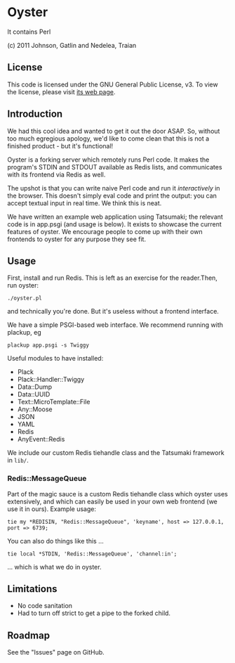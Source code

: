 # Oyster

It contains Perl

(c) 2011 Johnson, Gatlin and Nedelea, Traian

## License

This code is licensed under the GNU General Public License, v3.
To view the license, please visit [its web page](http://www.gnu.org/copyleft/gpl.html).

## Introduction

We had this cool idea and wanted to get it out the door ASAP. So, without too much egregious apology, we'd like to 
come clean that this is not a finished product - but it's functional!

Oyster is a forking server which remotely runs Perl code. It makes the program's STDIN and STDOUT available
as Redis lists, and communicates with its frontend via Redis as well.

The upshot is that you can write naive Perl code and run it *interactively* in the browser. This doesn't simply eval
code and print the output: you can accept textual input in real time. We think this is neat.

We have written an example web application using Tatsumaki; the relevant code is in app.psgi (and usage is below). It
exists to showcase the current features of oyster. We encourage people to come up with their own frontends to oyster
for any purpose they see fit.

## Usage

First, install and run Redis. This is left as an exercise for the reader.Then, run oyster:

    ./oyster.pl

and technically you're done. But it's useless without a frontend interface.

We have a simple PSGI-based web interface. We recommend running with plackup, eg

    plackup app.psgi -s Twiggy
    
Useful modules to have installed:

* Plack
* Plack::Handler::Twiggy
* Data::Dump
* Data::UUID
* Text::MicroTemplate::File
* Any::Moose
* JSON
* YAML
* Redis
* AnyEvent::Redis

We include our custom Redis tiehandle class and the Tatsumaki framework in `lib/`. 

### Redis::MessageQueue

Part of the magic sauce is a custom Redis tiehandle class which oyster uses extensively, and which can easily be
used in your own web frontend (we use it in ours). Example usage:

    tie my *REDISIN, "Redis::MessageQueue", 'keyname', host => 127.0.0.1, port => 6739;

You can also do things like this ...

    tie local *STDIN, 'Redis::MessageQueue', 'channel:in';

... which is what we do in oyster.

## Limitations

*   No code sanitation
*   Had to turn off strict to get a pipe to the forked child.

## Roadmap

See the "Issues" page on GitHub.
